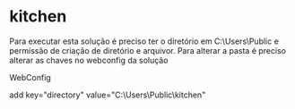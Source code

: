 # kitchen

Para executar esta solução é preciso ter o diretório em C:\Users\Public e permissão de criação de diretório e arquivor. 
Para alterar a pasta é preciso alterar as chaves no webconfig da solução

WebConfig

add key="directory" value="C:\Users\Public\kitchen"
